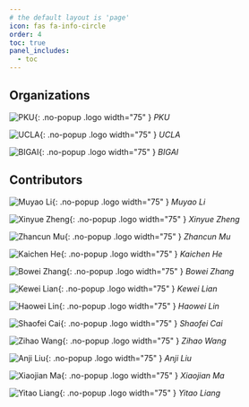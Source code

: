 ```yaml
---
# the default layout is 'page'
icon: fas fa-info-circle
order: 4
toc: true
panel_includes:
  - toc
---
```


## Organizations

<div class="fit-content grid grid-cols-5 m-auto gap-4" markdown="1">

<!-- ![CraftJarvis](/assets/img/CraftJarvis-icon.png){: .no-popup .logo width="75" }
_CraftJarvis_ -->

![PKU](/assets/img/PKU-logo.png){: .no-popup .logo width="75" }
_PKU_

![UCLA](/assets/img/UCLA-logo.png){: .no-popup .logo width="75" }
_UCLA_

![BIGAI](/assets/img/BIGAI-logo.png){: .no-popup .logo width="75" }
_BIGAI_

</div>

## Contributors 

<div class="fit-content grid grid-cols-5 m-auto gap-4" markdown="1">

![Muyao Li](/assets/img/contributors/LiMuyao.png){: .no-popup .logo width="75" }
_Muyao Li_

![Xinyue Zheng](/assets/img/contributors/ZhengXinyue.png){: .no-popup .logo width="75" }
_Xinyue Zheng_

![Zhancun Mu](/assets/img/contributors/MuZhancun.png){: .no-popup .logo width="75" }
_Zhancun Mu_

![Kaichen He](/assets/img/contributors/HeKaichen.png){: .no-popup .logo width="75" }
_Kaichen He_

![Bowei Zhang](/assets/img/contributors/ZhangBowei.png){: .no-popup .logo width="75" }
_Bowei Zhang_

![Kewei Lian](/assets/img/contributors/LianKewei.png){: .no-popup .logo width="75" }
_Kewei Lian_

![Haowei Lin](/assets/img/contributors/LinHaowei.png){: .no-popup .logo width="75" }
_Haowei Lin_

![Shaofei Cai](/assets/img/contributors/CaiShaofei.png){: .no-popup .logo width="75" }
_Shaofei Cai_

![Zihao Wang](/assets/img/contributors/WangZihao.png){: .no-popup .logo width="75" }
_Zihao Wang_

![Anji Liu](/assets/img/contributors/LiuAnji.png){: .no-popup .logo width="75" }
_Anji Liu_

![Xiaojian Ma](/assets/img/contributors/MaXiaojian.png){: .no-popup .logo width="75" }
_Xiaojian Ma_

![Yitao Liang](/assets/img/contributors/LiangYitao.png){: .no-popup .logo width="75" }
_Yitao Liang_

</div>


